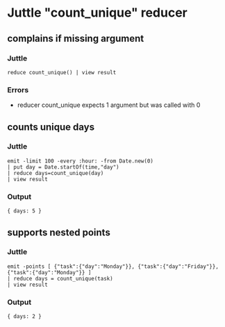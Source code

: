 Juttle "count_unique" reducer
======================

complains if missing argument
-----------------------------

### Juttle

    reduce count_unique() | view result

### Errors

   * reducer count_unique expects 1 argument but was called with 0


counts unique days
----------------------------------------
### Juttle
    emit -limit 100 -every :hour: -from Date.new(0)
    | put day = Date.startOf(time,"day")
    | reduce days=count_unique(day)
    | view result

### Output
    { days: 5 }

supports nested points
---------------------------------------
### Juttle
    emit -points [ {"task":{"day":"Monday"}}, {"task":{"day":"Friday"}}, {"task":{"day":"Monday"}} ]
    | reduce days = count_unique(task)
    | view result

### Output
    { days: 2 }
